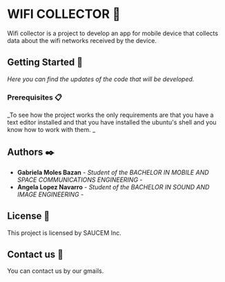 # WIFI COLLECTOR 📡

Wifi collector is a project to develop an app for mobile device that collects data about the wifi networks received by the device. 

## Getting Started 🚀

_Here you can find the updates of the code that will be developed._ 

### Prerequisites 📋

_To see how the project works the only requirements are that you have a text editor installed and that you have installed the ubuntu's shell and you know how to work with them.  _


## Authors ✒️

* **Gabriela Moles Bazan** - *Student of the BACHELOR IN MOBILE AND SPACE COMMUNICATIONS ENGINEERING* -
* **Angela Lopez Navarro** - *Student of the BACHELOR IN SOUND AND IMAGE ENGINEERING* - 

## License 📄

This project is licensed by SAUCEM Inc.

## Contact us 🎁

You can contact us by our gmails.



